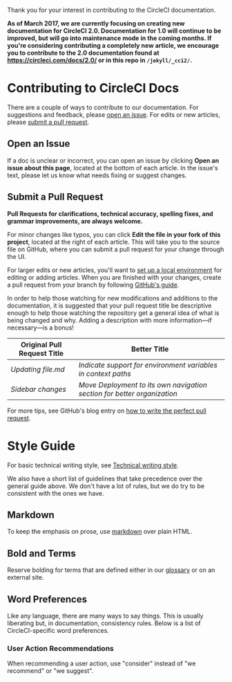 Thank you for your interest in contributing to the CircleCI documentation.

**As of March 2017, we are currently focusing on creating new documentation for CircleCI 2.0. Documentation for 1.0 will continue to be improved, but will go into maintenance mode in the coming months. If you're considering contributing a completely new article, we encourage you to contribute to the 2.0 documentation found at <https://circleci.com/docs/2.0/> or in this repo in `/jekyll/_cci2/`.**

# Contributing to CircleCI Docs

There are a couple of ways to contribute to our documentation. For suggestions and feedback, please [open an issue](#open-an-issue). For edits or new articles, please [submit a pull request](#submit-a-pull-request).

## Open an Issue

If a doc is unclear or incorrect, you can open an issue by clicking **Open an issue about this page**, located at the bottom of each article. In the issue's text, please let us know what needs fixing or suggest changes.

## Submit a Pull Request

**Pull Requests for clarifications, technical accuracy, spelling fixes, and grammar improvements, are always welcome.**

For minor changes like typos, you can click **Edit the file in your fork of this project**, located at the right of each article. This will take you to the source file on GitHub, where you can submit a pull request for your change through the UI.

For larger edits or new articles, you'll want to [set up a local environment](README-local-development.md) for editing or adding articles. When you are finished with your changes, create a pull request from your branch by following [GitHub's guide](https://help.github.com/articles/creating-a-pull-request-from-a-fork/).

In order to help those watching for new modifications and additions to the documentation, it is suggested that your pull request title be descriptive enough to help those watching the repository get a general idea of what is being changed and why. Adding a description with more information&mdash;if necessary&mdash;is a bonus!

| Original Pull Request Title | Better Title                                                               |
|-----------------------------|----------------------------------------------------------------------------|
| _Updating file.md_          | _Indicate support for environment variables in context paths_            |
| _Sidebar changes_           | _Move Deployment to its own navigation section for better organization_  |

For more tips, see GitHub's blog entry on [how to write the perfect pull request](https://github.com/blog/1943-how-to-write-the-perfect-pull-request).

# Style Guide

For basic technical writing style, see [Technical writing style](https://en.wikiversity.org/wiki/Technical_writing_style).

We also have a short list of guidelines that take precedence over the general guide above. We don't have a lot of rules, but we do try to be consistent with the ones we have.

## Markdown

To keep the emphasis on prose, use [markdown](http://commonmark.org/help/) over plain HTML.

## Bold and Terms

Reserve bolding for terms that are defined either in our [glossary](https://github.com/circleci/circleci-docs/tree/master/jekyll/_cci2/glossary.md/) or on an external site.

## Word Preferences

Like any language, there are many ways to say things. This is usually liberating but, in documentation, consistency rules. Below is a list of CircleCI-specific word preferences.

### User Action Recommendations

When recommending a user action, use "consider" instead of "we recommend" or "we suggest".

